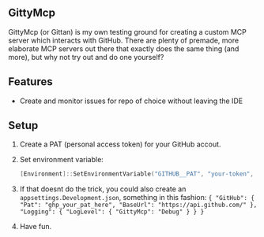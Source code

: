 ## GittyMcp

GittyMcp (or Gittan) is my own testing ground for creating a custom MCP server which interacts with GitHub. There are plenty of premade, more elaborate MCP servers out there that exactly does the same thing (and more), but why not try out and do one yourself?

## Features

- Create and monitor issues for repo of choice without leaving the IDE

## Setup

1. Create a PAT (personal access token) for your GitHub accout.

2. Set environment variable:

   ```powershell
   [Environment]::SetEnvironmentVariable("GITHUB__PAT", "your-token", "User")
   ```

3. If that doesnt do the trick, you could also create an `appsettings.Development.json`, something in this fashion:
   `{
  "GitHub": {
    "Pat": "ghp_your_pat_here",
    "BaseUrl": "https://api.github.com/"
  },
  "Logging": {
    "LogLevel": {
      "GittyMcp": "Debug"
    }
  }
}`
4. Have fun.
